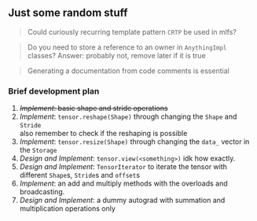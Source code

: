 ## Just some random stuff
>Could curiously recurring template pattern `CRTP` be used in mlfs?

>Do you need to store a reference to an owner in `AnythingImpl` classes?
Answer: probably not, remove later if it is true

>Generating a documentation from code comments is essential
### Brief development plan
1) ~~*Implement*: basic shape and stride operations~~
2) *Implement*: `tensor.reshape(Shape)` through changing the `Shape` and `Stride` \
also remember to check if the reshaping is possible
3) *Implement*: `tensor.resize(Shape)` through changing the `data_` vector in the `Storage`
4) *Design and Implement*: `tensor.view(<something>)` idk how exactly.
5) *Design and Implement*: `TensorIterator` to iterate the tensor with different `Shape`s, `Stride`s and `offset`s
6) *Implement*: an add and multiply methods with the overloads and broadcasting.
7) *Design and Implement*: a dummy autograd with summation and multiplication operations only